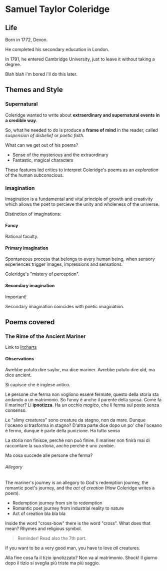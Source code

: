 # Samuel Taylor Coleridge

## Life

Born in 1772, Devon.

He completed his secondary education in London.

In 1791, he entered Cambridge University, just to leave it without taking a degree. 

Blah blah i'm bored i'll do this later.

## Themes and Style

### Supernatural
Coleridge wanted to write about **extraordinary and supernatural events in a credible way**.

So, what he needed to do is produce a **frame of mind** in the reader, called *suspension of disbelief* or *poetic faith*.

What can we get out of his poems?
+ Sense of the mysterious and the extraordinary
+ Fantastic, magical characters

These features led critics to interpret Coleridge's poems as an *exploration* of the human subconscious.

### Imagination
Imagination is a fundamental and vital principle of growth and creativity which allows the poet to percieve the unity and wholeness of the universe. 

Distinction of imaginations:

#### Fancy
Rational faculty.


#### Primary imagination
Spontaneous process that belongs to every human being, when sensory experiences trigger images, impressions and sensations.

Coleridge's "mistery of perception".

#### Secondary imagination

Important! 

Secondary imagination coincides with poetic imagination.

## Poems covered

### The Rime of the Ancient Mariner

Link to [litcharts](https://www.litcharts.com/lit/rime-of-the-ancient-mariner/part-i)

#### Observations
Avrebbe potuto dire saylor, ma dice mariner.
Avrebbe potuto dire old, ma dice ancient.

Si capisce che è inglese antico.

Le persone che ferma non vogliono essere fermate, questo della storia sta andando a un matrimonio. So funny è anche il parente della sposa.
Come fa il mariner? Li **ipnotizza**. Ha un occhio *magico*, che li ferma sul posto senza consenso.

Le "slimy creatures" sono creature da stagno, non da mare. Dunque l'oceano si trasforma in stagno? D'altra parte dice dopo un po' che l'oceano è fermo, dunque è parte della punizione. Ha tutto senso

La storia non finisce, perchè non può finire. Il mariner non finirà mai di raccontare la sua storia, anche perchè è uno zombie.

Ma cosa succede alle persone che ferma? 

###### Allegory
The mariner's journey is an allegory to God's redemption journey, the romantic poet's journey, and the *act of creation* (How Coleridge writes a poem).

+ Redemption journey from sin to redemption
+ Romantic poet journey from industrial reality to nature
+ Act of creation bla bla bla

Inside the word "cross-bow" there is the word "cross". What does that mean? Rhymes and religious symbol.

> Reminder! Read also the 7th part. 

If you want to be a very good man, you have to love *all* creatures. 

Alla fine cosa fa il tizio ipnotizzato? Non va al matrimonio. Shock!
Il giorno dopo il tizio si sveglia più triste ma più saggio.
